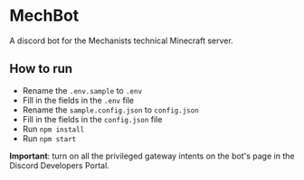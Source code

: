 # MechBot

A discord bot for the Mechanists technical Minecraft server.

## How to run

- Rename the `.env.sample` to `.env`
- Fill in the fields in the `.env` file
- Rename the `sample.config.json` to `config.json`
- Fill in the fields in the `config.json` file
- Run `npm install`
- Run `npm start`

**Important**: turn on all the privileged gateway intents on the bot's page in the Discord Developers Portal.
